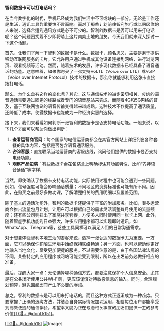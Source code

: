 **智利数据卡可以打电话吗？**

在当今数字化的时代，手机已经成为我们生活中不可或缺的一部分。无论是工作还是生活，通讯工具的重要性不言而喻。而对于那些计划前往智利旅行或长期居住的人来说，选择合适的通讯方式是必不可少的。智利的数据卡是否可以用来打电话呢？这个问题困扰着不少即将踏上这片南美土地的朋友。今天我们就来深入探讨一下这个话题。

首先，让我们了解一下智利的数据卡是什么。数据卡，顾名思义，主要是用于提供移动互联网服务的卡片。它允许用户通过手机或其他设备连接到网络，进行浏览网页、观看视频等活动。然而，随着技术的发展，许多现代数据卡已经具备了语音通话的功能。这意味着，如果你购买了一张支持VoLTE（Voice over LTE）或VoIP（Voice over Internet Protocol）技术的数据卡，那么你就能够利用这张卡直接拨打电话。

那么，为什么会有这样的变化呢？其实，这与通信技术的进步密切相关。传统的语音通话需要通过固定的线路或者专门的语音基站来完成，而随着4G和5G网络的普及，基于互联网协议的语音传输变得越来越成熟。这种技术不仅提高了通话质量，还降低了成本，使得数据卡也能成为一种经济实惠的选择。

接下来，我们来看看如何判断一张智利的数据卡是否支持电话功能。一般来说，以下几个方面可以帮助你做出判断：

1. **查看运营商官网**：每个国家的电信运营商都会在其官方网站上详细列出各种套餐的具体内容，包括是否包含语音通话服务。
2. **咨询客服**：直接联系当地运营商的客服热线，询问他们提供的数据卡是否支持电话功能。
3. **观察产品包装**：有些数据卡会在包装盒上明确标注其功能特性，比如“支持语音通话”等字样。

当然，即使确认了数据卡支持电话功能，实际使用过程中也可能会遇到一些问题。例如，信号强度可能会影响通话质量；不同地区的资费标准也可能有所不同。因此，在购买之前最好多做功课，了解清楚相关的费用明细以及覆盖范围。

除了基本的通话功能外，智利的数据卡还提供了丰富的附加服务。比如，很多运营商会推出流量包月计划，让用户可以根据自己的需求灵活调整每月使用的流量额度；还有些公司则推出了家庭共享套餐，方便多人同时使用同一张卡上网。此外，随着智能手机功能的日益强大，许多应用程序都可以实现即时通讯，如WhatsApp、Telegram等，这些工具同样可以满足人们的日常沟通需求。

对于想要体验智利本地生活的游客来说，选择一张合适的数据卡尤为重要。一方面，它可以确保你在陌生环境中始终保持联络畅通；另一方面，也可以帮助你更好地融入当地文化，享受更加便捷的服务。不过需要注意的是，由于各国法律法规的不同，某些特定的应用程序或网站可能会受到限制，所以在出发前务必做好相应的准备。

最后，提醒大家一点：无论选择哪种通信方式，都要注意保护个人信息安全。尤其是在公共场所使用公共Wi-Fi时，更应该谨慎对待敏感信息的输入。同时，合理规划预算，避免因超支而产生不必要的麻烦。

总之，智利的数据卡是可以用来打电话的，而且这种方式正逐渐成为一种趋势。只要掌握了正确的选购方法，并结合自身实际情况加以运用，相信每位用户都能享受到高效便捷的通信体验。希望本文能为正在考虑相关事宜的朋友们提供一定的参考价值[[TG💪+ @donk5151](https://t.me/s/donk5151)]。

[[TG💪+ @donk5151](https://t.me/s/donk5151) ![Image](https://i.postimg.cc/rwNCRYN7/Snipaste-2025-04-30-17-27-05.png)]